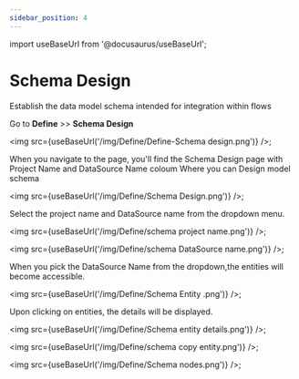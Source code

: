 ```yaml
---
sidebar_position: 4
---
```


import useBaseUrl from '@docusaurus/useBaseUrl';


# Schema Design
Establish the data model schema intended for integration within flows


Go to **Define** >> **Schema Design** 

<img src={useBaseUrl('/img/Define/Define-Schema design.png')} />;

When you navigate to the page, you'll find the Schema Design  page with Project Name and DataSource Name coloum Where you can Design model schema

<img src={useBaseUrl('/img/Define/Schema Design.png')} />;

Select the project name and DataSource name from the dropdown menu.

<img src={useBaseUrl('/img/Define/schema project name.png')} />;  

<img src={useBaseUrl('/img/Define/schema DataSource name.png')} />; 

When you pick the DataSource Name from the dropdown,the entities will become accessible.


<img src={useBaseUrl('/img/Define/Schema Entity .png')} />; 

Upon clicking on entities, the details will be displayed.

<img src={useBaseUrl('/img/Define/Schema entity details.png')} />; 


<img src={useBaseUrl('/img/Define/schema copy entity.png')} />; 



<img src={useBaseUrl('/img/Define/Schema nodes.png')} />; 
